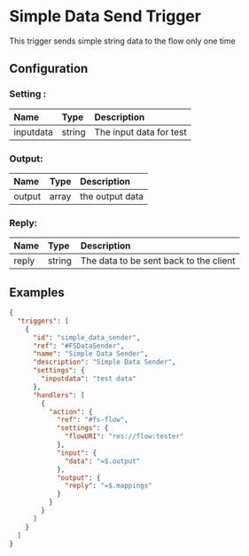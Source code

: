 <!--
title: datasender
weight: 4705
-->
# Simple Data Send Trigger

This trigger sends simple string data to the flow only one time

## Configuration

### Setting :

| Name         | Type     | Description
|:---          | :---     | :---   
| inputdata    | string   | The input data for test

### Output:

| Name         | Type     | Description
|:---          | :---     | :---   
| output       | array    | the output data

### Reply:

| Name         | Type     | Description
|:---          | :---     | :---   
| reply        | string   | The data to be sent back to the client

## Examples

```json
{
  "triggers": [
    {
      "id": "simple_data_sender",
      "ref": "#FSDataSender",
      "name": "Simple Data Sender",
      "description": "Simple Data Sender",
      "settings": {
        "inputdata": "test data"
      },
      "handlers": [
        {
          "action": {
            "ref": "#fs-flow",
            "settings": {
              "flowURI": "res://flow:tester"
            },
            "input": {
              "data": "=$.output"
            },
            "output": {
              "reply": "=$.mappings"
            }
          }
        }
      ]
    }
  ]
}
```